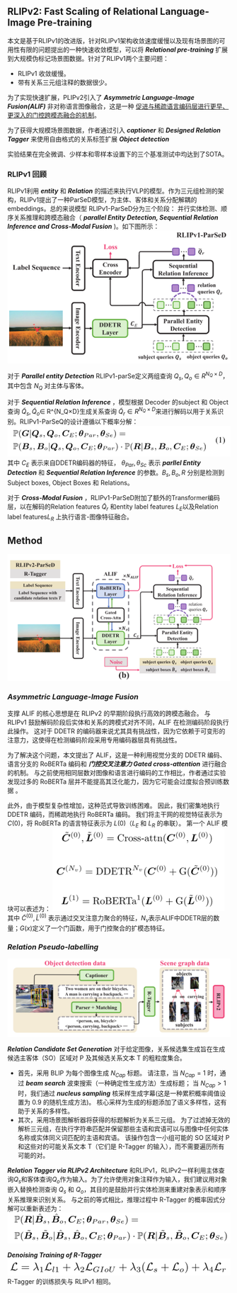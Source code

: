 ## RLIPv2: Fast Scaling of Relational Language-Image Pre-training

本文是基于RLIPv1的改进版，针对RLIPv1架构收敛速度缓慢以及现有场景图的可用性有限的问题提出的一种快速收敛模型，可以将 ***Relational pre-training*** 扩展到大规模伪标记场景图数据。针对了RLIPv1两个主要问题：
- RLIPv1 收敛缓慢。
- 带有关系三元组注释的数据很少。

为了实现快速扩展，PLIPv2引入了 ***Asymmetric Language-Image Fusion(ALIF)*** 非对称语言图像融合，这是一种 <u>促进与稀疏语言编码层进行更早、更深入的门控跨模态融合的机制</u>。

为了获得大规模场景图数据，作者通过引入 ***captioner*** 和 ***Designed Relation Tagger*** 来使用自由格式的关系标签扩展 ***Object detection***

实验结果在完全微调、少样本和零样本设置下的三个基准测试中均达到了SOTA。

### RLIPv1 回顾
RLIPv1利用 ***entity*** 和 ***Relation*** 的描述来执行VLP的模型。作为三元组检测的架构，RLIPv1提出了一种ParSeD模型，为主体、客体和关系分配解耦的embeddings。总的来说模型 RLIPv1-ParSeD分为三个阶段：
并行实体检测、顺序关系推理和跨模态融合（ ***parallel Entity Detection, Sequential Relation Inference and Cross-Modal Fusion*** )。如下图所示：
![](./图片/RLIPv2/1.png)

对于 ***Parallel entity Detection*** RLIPv1-parSe定义两组查询 $Q_s, Q_o∈ R^{N_Q×D}$，其中包含 $N_Q$ 对主体与客体。

对于 ***Sequential Relation Inference*** ，模型根据 Decoder 的subject 和 Object 查询 $\widetilde{Q}_s,\widetilde{Q}_o$∈ R^{N_Q×D}生成关系查询 $\widetilde{Q}_r∈ R^{N_Q×D}$来进行解码以用于关系识别。RLIPv1-ParSeQ的设计遵循以下概率分解：
![](./图片/RLIPv2/2.png)
其中 $C_E$ 表示来自DDETR编码器的特征， $\theta_{Par},\theta_{Sc}$ 表示 ***parllel Entity Detection*** 和 ***Sequential Relation Inference*** 的参数。$B_s,B_o,R$ 分别是检测到 Subject boxes, Object Boxes 和 Relations。

对于 ***Cross-Modal Fusion*** ，RLIPv1-ParSeD附加了额外的Transformer编码层，以在解码的Relation features $\widetilde{Q}_r$ 和entity label features $L_E$以及Relation label features$L_R$ 上执行语言-图像特征融合。

## Method
![](./图片/RLIPv2/model.png)
### ***Asymmetric Language-Image Fusion***
支撑 ALIF 的核心思想是在 RLIPv2 的早期阶段执行高效的跨模态融合。 与 RLIPv1 鼓励解码阶段后实体和关系的跨模式对齐不同，ALIF 在检测编码阶段执行此操作。 这对于 DDETR 的编码器来说尤其具有挑战性，因为它依赖于可变形的注意力，这使得在检测编码阶段采用专用编码器层具有挑战性。

为了解决这个问题，本文提出了 ALIF，这是一种利用视觉分支的 DDETR 编码、语言分支的 RoBERTa 编码和 ***门控交叉注意力 Gated cross-attention*** 进行融合的机制。 与之前使用相同层数对图像和语言进行编码的工作相比，作者通过实验发现过多的 RoBERTa 层并不能提高其泛化能力，因为它可能会过度拟合预训练数据 。

此外，由于模型复杂性增加，这种范式导致训练困难。 因此，我们密集地执行 DDETR 编码，而稀疏地执行 RoBERTa 编码。 我们将主干网的视觉特征表示为 $C(0)$，将 RoBERTa 的语言特征表示为 $L(0)$（$L_E$ 和 $L_R$ 的串联）。 第一个 ALIF 模块可以表述为：
![](./图片/RLIPv2/3.png)
其中 $\widetilde{C}^{(0)}, \widetilde{{L}}^{(0)}$ 表示通过交叉注意力聚合的特征，$N_v$表示ALIF中DDETR层的数量；$G(x)$定义了一个门函数，用于门控聚合的扩模态特征。

### ***Relation Pseudo-labelling***
![](./图片/RLIPv2/4.png)

***Relation Candidate Set Generation***
对于给定图像，关系候选集生成旨在生成候选主客体（SO）区域对 P 及其候选关系文本 T 的粗粒度集合。
- 首先，采用 BLIP 为每个图像生成 $N_{Cap}$ 标题。 请注意，当 $N_{Cap} = 1$ 时，通过 ***beam search*** 波束搜索（一种确定性生成方法）生成标题； 当 $N_{Cap} > 1$ 时，我们通过 ***nucleus sampling*** 核采样生成字幕(这是一种累积概率阈值设置为 0.9 的随机生成方法)。 核心采样为生成的标题添加了语义多样性，这有助于关系的多样性。
- 其次，采用场景图解析器将获得的标题解析为关系三元组。 为了过滤掉无效的解析三元组，在执行字符串匹配并保留那些主语和宾语可以与图像中任何实体名称或实体同义词匹配的主语和宾语。 该操作包含一小组可能的 SO 区域对 P 和这些对的可能关系文本 T（它们是 R-Tagger 的输入），而不需要遍历所有可能的对。

***Relation Tagger via RLIPv2 Architecture***
和RLIPv1，RLIPv2一样利用主体查询$Q_s$和客体查询$Q_o$作为输入。为了允许使用对象注释作为输入，我们建议用对象嵌入替换检测查询 $Q_s$ 和 $Q_o$，其目的是鼓励并行实体检测来重建对象表示和顺序关系推理来识别关系。 与之前的等式相比，推理过程中 R-Tagger 的概率因式分解可以重新表述为：
![](./图片/RLIPv2/5.png)

***Denoising Training of R-Tagger***
![](./图片/RLIPv2/7.png)
R-Tagger 的训练损失与 RLIPv1 相同。